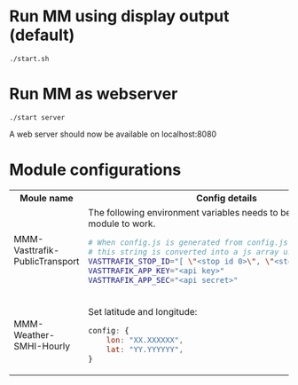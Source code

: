 # Run MM using display output (default)

`./start.sh`

# Run MM as webserver

`./start server`

A web server should now be available on localhost:8080

# Module configurations

[comment]: # (Table needs to be flattened for code block to work)
<table>
<tbody>
<tr>
<th>Moule name</th>
<th>Config details</th>
</tr>
<tr>
<td>MMM-Vasttrafik-PublicTransport</td>
<td>
The following environment variables needs to be set for this module to work. 

```bash
# When config.js is generated from config.js.template
# this string is converted into a js array using Array.from()
VASTTRAFIK_STOP_ID="[ \"<stop id 0>\", \"<stop id 1>\" ]"
VASTTRAFIK_APP_KEY="<api key>"
VASTTRAFIK_APP_SEC="<api secret>"
```

</td>
</tr>
<tr>
<td>MMM-Weather-SMHI-Hourly</td>
<td>

Set latitude and longitude:

```js
config: {
    lon: "XX.XXXXXX",
    lat: "YY.YYYYYY",
}
```

</td>
</tbody>
</table>

